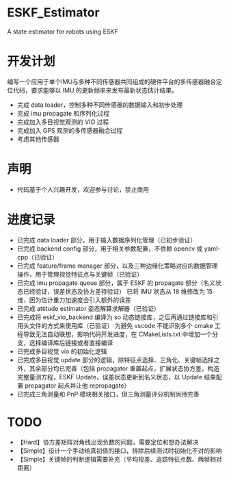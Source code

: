 # ESKF_Estimator
A state estimator for robots using ESKF

# 开发计划
编写一个应用于单个IMU与多种不同传感器共同组成的硬件平台的多传感器融合定位代码，要求能够以 IMU 的更新频率来发布最新状态估计结果。
+ 完成 data loader，控制多种不同传感器的数据输入和初步处理
+ 完成 imu propagate 和序列化过程
+ 完成加入多目视觉观测的 VIO 过程
+ 完成加入 GPS 观测的多传感器融合过程
+ 考虑其他传感器

# 声明
+ 代码基于个人兴趣开发，欢迎参与讨论，禁止商用

# 进度记录
+ 已完成 data loader 部分，用于输入数据序列化管理（已初步验证）
+ 已完成 backend config 部分，用于相关参数配置，不依赖 opencv 或 yaml-cpp（已验证）
+ 已完成 feature/frame manager 部分，以及三种边缘化策略对应的数据管理操作，用于管理视觉特征点与关键帧（已验证）
+ 已完成 imu propagate queue 部分，属于 ESKF 的 propagate 部分（名义状态已经验证，误差状态及协方差待验证）
已将 IMU 状态从 18 维修改为 15 维，因为估计重力加速度会引入额外的误差
+ 已完成 attitude estimator 姿态解算求解器（已验证）
+ 已完成将 eskf_vio_backend 编译为 so 动态链接库，之后再通过链接库和引用头文件的方式来使用库（已验证）
为避免 vscode 不能识别多个 cmake 工程导致无法自动联想，影响代码开发进度，在 CMakeLists.txt 中增加一个分支，选择编译库后链接或者直接编译
+ 已完成多目视觉 vio 的初始化逻辑
+ 已完成多目视觉 update 部分的逻辑，除特征点选择、三角化、关键帧选择之外，其余部分均已完善（包括 propagator 重置起点，扩展状态协方差，构造完整量测方程，ESKF Update，误差状态更新到名义状态，以 Update 结果配置 propagator 起点并让他 repropagate）
+ 已完成三角测量和 PnP 模块相关接口，但三角测量评分机制尚待完善

# TODO
+ 【Hard】协方差矩阵对角线出现负数的问题，需要定位和想办法解决
+ 【Simple】设计一个手动给真初值的接口，排除后续测试时初始化不对的影响
+ 【Simple】关键帧的判断逻辑需要补充（平均视差、追踪特征点数、两帧相对距离）